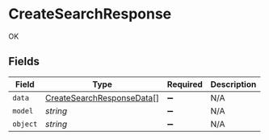 # CreateSearchResponse

OK


## Fields

| Field                                                                         | Type                                                                          | Required                                                                      | Description                                                                   |
| ----------------------------------------------------------------------------- | ----------------------------------------------------------------------------- | ----------------------------------------------------------------------------- | ----------------------------------------------------------------------------- |
| `data`                                                                        | [CreateSearchResponseData](../../models/shared/createsearchresponsedata.md)[] | :heavy_minus_sign:                                                            | N/A                                                                           |
| `model`                                                                       | *string*                                                                      | :heavy_minus_sign:                                                            | N/A                                                                           |
| `object`                                                                      | *string*                                                                      | :heavy_minus_sign:                                                            | N/A                                                                           |